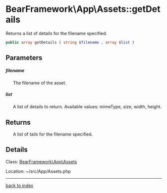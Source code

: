 # BearFramework\App\Assets::getDetails

Returns a list of details for the filename specified.

```php
public array getDetails ( string $filename , array $list )
```

## Parameters

##### filename

&nbsp;&nbsp;&nbsp;&nbsp;&nbsp;&nbsp;The filename of the asset.

##### list

&nbsp;&nbsp;&nbsp;&nbsp;&nbsp;&nbsp;A list of details to return. Available values: mimeType, size, width, height.

## Returns

&nbsp;&nbsp;&nbsp;&nbsp;&nbsp;&nbsp;A list of tails for the filename specified.

## Details

Class: [BearFramework\App\Assets](bearframework.app.assets.class.md)

Location: ~/src/App/Assets.php

---

[back to index](index.md)

